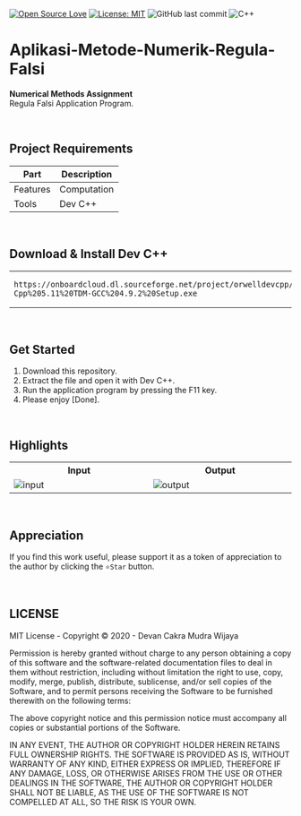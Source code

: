 [![Open Source Love](https://badges.frapsoft.com/os/v1/open-source.svg?style=flat)](https://github.com/ellerbrock/open-source-badges/)
[![License: MIT](https://img.shields.io/badge/License-MIT-green.svg)](https://opensource.org/licenses/MIT)
![GitHub last commit](https://img.shields.io/github/last-commit/devancakra/Aplikasi-Metode-Numerik-Regula-Falsi)
![C++](https://img.shields.io/badge/c++%20-%2300599C.svg?&style=flat&logo=c%2B%2B&ogoColor=white)

# Aplikasi-Metode-Numerik-Regula-Falsi
<strong>Numerical Methods Assignment</strong><br>
Regula Falsi Application Program.

<br>

## Project Requirements
| Part | Description |
| --- | --- |
| Features | Computation |
| Tools | Dev C++ |

<br>

## Download & Install Dev C++

<table><tr><td width="840">
  
```
https://onboardcloud.dl.sourceforge.net/project/orwelldevcpp/Setup%20Releases/Dev-Cpp%205.11%20TDM-GCC%204.9.2%20Setup.exe
```

</td></tr></table>

<br>

## Get Started
1. Download this repository.<br>
2. Extract the file and open it with Dev C++.<br>
3. Run the application program by pressing the F11 key.<br>
4. Please enjoy [Done].

<br>

## Highlights
<table>
<tr>
<th width="420">Input</th>
<th width="420">Output</th>
</tr>
<tr>
<td><img src="https://github.com/devancakra/Aplikasi-Metode-Numerik-Regula-Falsi/assets/54527592/78f346e5-c3f8-4f9b-9151-7aae56a4cade" alt="input"></td>
<td><img src="https://github.com/devancakra/Aplikasi-Metode-Numerik-Regula-Falsi/assets/54527592/b7fc327b-4e3f-4b9f-9935-4508028e05a3" alt="output"></td>
</tr>
</table>

<br>

## Appreciation
If you find this work useful, please support it as a token of appreciation to the author by clicking the ``` ⭐Star ``` button.

<br>

## LICENSE
MIT License - Copyright © 2020 - Devan Cakra Mudra Wijaya

Permission is hereby granted without charge to any person obtaining a copy of this software and the software-related documentation files to deal in them without restriction, including without limitation the right to use, copy, modify, merge, publish, distribute, sublicense, and/or sell copies of the Software, and to permit persons receiving the Software to be furnished therewith on the following terms:

The above copyright notice and this permission notice must accompany all copies or substantial portions of the Software.

IN ANY EVENT, THE AUTHOR OR COPYRIGHT HOLDER HEREIN RETAINS FULL OWNERSHIP RIGHTS. THE SOFTWARE IS PROVIDED AS IS, WITHOUT WARRANTY OF ANY KIND, EITHER EXPRESS OR IMPLIED, THEREFORE IF ANY DAMAGE, LOSS, OR OTHERWISE ARISES FROM THE USE OR OTHER DEALINGS IN THE SOFTWARE, THE AUTHOR OR COPYRIGHT HOLDER SHALL NOT BE LIABLE, AS THE USE OF THE SOFTWARE IS NOT COMPELLED AT ALL, SO THE RISK IS YOUR OWN.

